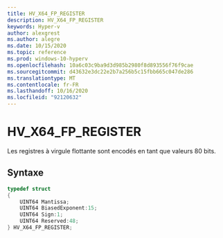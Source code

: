 ```yaml
---
title: HV_X64_FP_REGISTER
description: HV_X64_FP_REGISTER
keywords: Hyper-v
author: alexgrest
ms.author: alegre
ms.date: 10/15/2020
ms.topic: reference
ms.prod: windows-10-hyperv
ms.openlocfilehash: 10a6c03c9ba9d3d985b2980f8d893556f76f9cae
ms.sourcegitcommit: d43632e3dc22e2b7a256b5c15fbb665c047de286
ms.translationtype: MT
ms.contentlocale: fr-FR
ms.lasthandoff: 10/16/2020
ms.locfileid: "92120632"
---
```

# <a name="hv_x64_fp_register"></a>HV_X64_FP_REGISTER

Les registres à virgule flottante sont encodés en tant que valeurs 80 bits.

## <a name="syntax"></a>Syntaxe

```c
typedef struct
{
    UINT64 Mantissa;
    UINT64 BiasedExponent:15;
    UINT64 Sign:1;
    UINT64 Reserved:48;
} HV_X64_FP_REGISTER;
 ```

